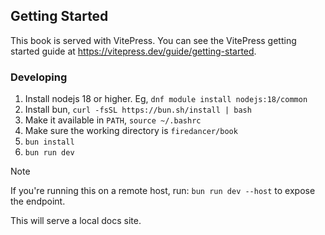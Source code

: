 ## Getting Started

This book is served with VitePress. You can see the VitePress getting
started guide at https://vitepress.dev/guide/getting-started.

### Developing

1. Install nodejs 18 or higher. Eg, `dnf module install nodejs:18/common`
2. Install bun, `curl -fsSL https://bun.sh/install | bash`
3. Make it available in `PATH`, `source ~/.bashrc`
4. Make sure the working directory is `firedancer/book`
5. `bun install`
6. `bun run dev`

> [!NOTE]
> If you're running this on a remote host, run:
> `bun run dev --host` to expose the endpoint.

This will serve a local docs site.
